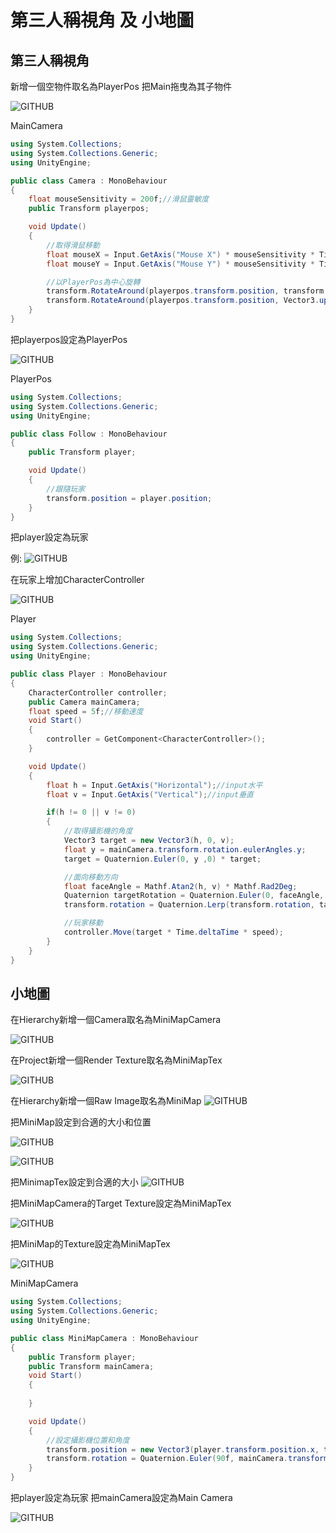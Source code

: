 # 第三人稱視角 及 小地圖
## 第三人稱視角
新增一個空物件取名為PlayerPos 把Main拖曳為其子物件

![GITHUB](https://i.imgur.com/eJlvJFA.png)

MainCamera
```C#
using System.Collections;
using System.Collections.Generic;
using UnityEngine;

public class Camera : MonoBehaviour
{
    float mouseSensitivity = 200f;//滑鼠靈敏度
    public Transform playerpos;

    void Update()
    {
        //取得滑鼠移動
        float mouseX = Input.GetAxis("Mouse X") * mouseSensitivity * Time.deltaTime;
        float mouseY = Input.GetAxis("Mouse Y") * mouseSensitivity * Time.deltaTime;

        //以PlayerPos為中心旋轉
        transform.RotateAround(playerpos.transform.position, transform.right, -mouseY);
        transform.RotateAround(playerpos.transform.position, Vector3.up, mouseX);
    }
}
```
把playerpos設定為PlayerPos

![GITHUB](https://i.imgur.com/Uu2fZHG.png)

PlayerPos
```C#
using System.Collections;
using System.Collections.Generic;
using UnityEngine;

public class Follow : MonoBehaviour
{
    public Transform player;

    void Update()
    {
        //跟隨玩家
        transform.position = player.position;
    }
}
```
把player設定為玩家

例: ![GITHUB](https://i.imgur.com/XM9NIM4.png)

在玩家上增加CharacterController

![GITHUB](https://i.imgur.com/A86mBtb.png)

Player
```C#
using System.Collections;
using System.Collections.Generic;
using UnityEngine;

public class Player : MonoBehaviour
{
    CharacterController controller;
    public Camera mainCamera;
    float speed = 5f;//移動速度
    void Start()
    {
        controller = GetComponent<CharacterController>();
    }

    void Update()
    {
        float h = Input.GetAxis("Horizontal");//input水平
        float v = Input.GetAxis("Vertical");//input垂直

        if(h != 0 || v != 0)
        {
            //取得攝影機的角度
            Vector3 target = new Vector3(h, 0, v);
            float y = mainCamera.transform.rotation.eulerAngles.y;
            target = Quaternion.Euler(0, y ,0) * target;

            //面向移動方向
            float faceAngle = Mathf.Atan2(h, v) * Mathf.Rad2Deg;
            Quaternion targetRotation = Quaternion.Euler(0, faceAngle, 0);
            transform.rotation = Quaternion.Lerp(transform.rotation, targetRotation * Quaternion.Euler(0, y ,0), 0.2f);

            //玩家移動
            controller.Move(target * Time.deltaTime * speed);
        }
    }
}

```


## 小地圖
在Hierarchy新增一個Camera取名為MiniMapCamera

![GITHUB](https://i.imgur.com/GI5YbCx.png)

在Project新增一個Render Texture取名為MiniMapTex

![GITHUB](https://i.imgur.com/nVvk4HK.png)

在Hierarchy新增一個Raw Image取名為MiniMap
![GITHUB](https://i.imgur.com/J1JT7pZ.png)

把MiniMap設定到合適的大小和位置

![GITHUB](https://i.imgur.com/4AXcnEF.png)

![GITHUB](https://i.imgur.com/DY1MdB4.png)

把MinimapTex設定到合適的大小
![GITHUB](https://i.imgur.com/CrvZoZf.png)

把MiniMapCamera的Target Texture設定為MiniMapTex

![GITHUB](https://i.imgur.com/YSu85L7.png)

把MiniMap的Texture設定為MiniMapTex

![GITHUB](https://i.imgur.com/BOU5u9w.png)

MiniMapCamera
```C#
using System.Collections;
using System.Collections.Generic;
using UnityEngine;

public class MiniMapCamera : MonoBehaviour
{
    public Transform player;
    public Transform mainCamera;
    void Start()
    {
        
    }

    void Update()
    {
        //設定攝影機位置和角度
        transform.position = new Vector3(player.transform.position.x, transform.position.y, player.transform.position.z);//玩家位置
        transform.rotation = Quaternion.Euler(90f, mainCamera.transform.eulerAngles.y, 0);//主攝影機角度
    }
}

```
把player設定為玩家 把mainCamera設定為Main Camera

![GITHUB](https://i.imgur.com/mbTIav8.png)



